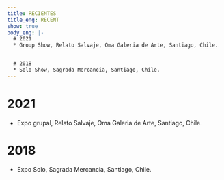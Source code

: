 ```yaml
---
title: RECIENTES
title_eng: RECENT
show: true
body_eng: |-
  # 2021
  * Group Show, Relato Salvaje, Oma Galeria de Arte, Santiago, Chile.


  # 2018
  * Solo Show, Sagrada Mercancia, Santiago, Chile.
---
```

# 2021
* Expo grupal, Relato Salvaje, Oma Galeria de Arte, Santiago, Chile.


# 2018
* Expo Solo, Sagrada Mercancia, Santiago, Chile.